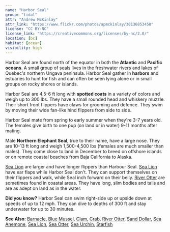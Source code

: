 ```yaml
---
name: "Harbor Seal"
group: "tidal"
attr: "Andrew McKinlay"
attr_link: "https://www.flickr.com/photos/apmckinlay/30136853458"
license: "CC BY-NC"
license_link: "https://creativecommons.org/licenses/by-nc/2.0/"
location: [bc]
habitat: [ocean]
visibility: high
---
```

Harbor Seal are found north of the equator in both the **Atlantic** and **Pacific oceans**. A small group of seals lives in the freshwater rivers and lakes of Quebec's northern Ungava peninsula. Harbor Seal gather in **harbors** and estuaries to hunt for fish and can often be seen lying alone or in small groups on rocky shores or islands.

Harbor Seal are 4.5-6 ft long with **spotted coats** in a variety of colors and weigh up to 300 lbs. They have a small rounded head and whiskery muzzle. Their short front flippers have claws for grooming and defence. They swim by moving their wide fan-like hind flippers from side to side.

Harbor Seal mate from spring to early summer when they're 3-7 years old. The females give birth to one pup (on land or in water) 9-11 months after mating.

Male **Northern Elephant Seal**, true to their name, have a large nose. They are 10-13 ft long and weigh 1,500-4,500 lbs (females are much smaller than males). They come close to land in December to breed on offshore islands or on remote coastal beaches from Baja California to Alaska.

[Sea Lion](/{{section}}/sealion) are larger and have longer flippers than Harbour Seal. [Sea Lion](/{{section}}/sealion) have ear flaps while Harbor Seal don't. They can support themselves on their flippers and walk, while Seal inch forward on their belly. [River Otter](/{{section}}/rivotter) are sometimes found in coastal areas. They have long, slim bodies and tails and are as adept on land as in the water.

**Did you know?** Harbor Seal can swim right-side up or upside down at speeds of up to 12 mph. They can dive to depths of 300 ft and stay underwater for up to 30 minutes.

<!-- generated, do not edit -->
**See Also:**
[Barnacle](/{{section}}/barnacle),
[Blue Mussel](/{{section}}/blumussel),
[Clam](/{{section}}/clam),
[Crab](/{{section}}/crab),
[River Otter](/{{section}}/rivotter),
[Sand Dollar](/{{section}}/sandolr),
[Sea Anemone](/{{section}}/seaanem),
[Sea Lion](/{{section}}/sealion),
[Sea Otter](/{{section}}/seaotter),
[Sea Urchin](/{{section}}/seaurch),
[Starfish](/{{section}}/starfish)
